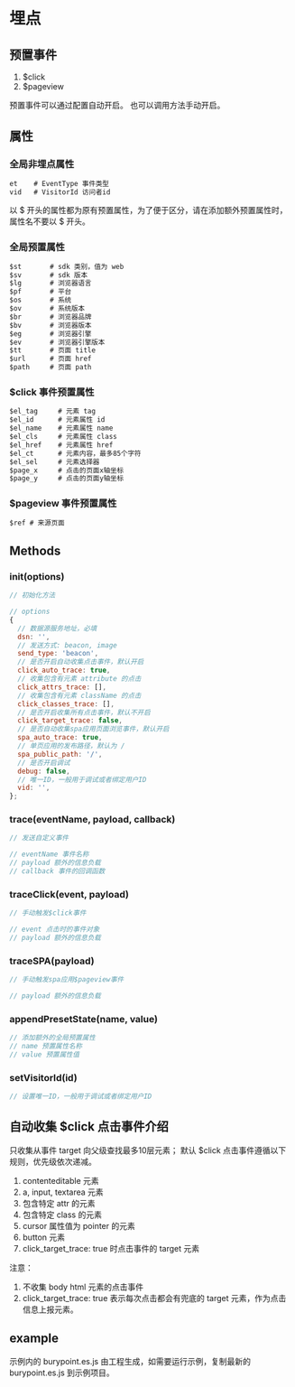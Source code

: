 # 埋点

## 预置事件

1. $click
2. $pageview

预置事件可以通过配置自动开启。
也可以调用方法手动开启。

## 属性

### 全局非埋点属性

```txt
et    # EventType 事件类型
vid   # VisitorId 访问者id
```

以 $ 开头的属性都为原有预置属性，为了便于区分，请在添加额外预置属性时，属性名不要以 $ 开头。

### 全局预置属性

```txt
$st       # sdk 类别，值为 web
$sv       # sdk 版本
$lg       # 浏览器语言
$pf       # 平台
$os       # 系统
$ov       # 系统版本
$br       # 浏览器品牌
$bv       # 浏览器版本
$eg       # 浏览器引擎
$ev       # 浏览器引擎版本
$tt       # 页面 title
$url      # 页面 href
$path     # 页面 path
```

### $click 事件预置属性

```txt
$el_tag     # 元素 tag
$el_id      # 元素属性 id
$el_name    # 元素属性 name
$el_cls     # 元素属性 class
$el_href    # 元素属性 href
$el_ct      # 元素内容，最多85个字符
$el_sel     # 元素选择器
$page_x     # 点击的页面x轴坐标
$page_y     # 点击的页面y轴坐标
```

### $pageview 事件预置属性

```txt
$ref # 来源页面
```

## Methods

### init(options)

```js
// 初始化方法

// options
{
  // 数据源服务地址，必填
  dsn: '',
  // 发送方式: beacon, image
  send_type: 'beacon',
  // 是否开启自动收集点击事件，默认开启
  click_auto_trace: true,
  // 收集包含有元素 attribute 的点击
  click_attrs_trace: [],
  // 收集包含有元素 className 的点击
  click_classes_trace: [],
  // 是否开启收集所有点击事件，默认不开启
  click_target_trace: false,
  // 是否自动收集spa应用页面浏览事件，默认开启
  spa_auto_trace: true,
  // 单页应用的发布路径，默认为 /
  spa_public_path: '/',
  // 是否开启调试
  debug: false,
  // 唯一ID，一般用于调试或者绑定用户ID
  vid: '',
};
```

### trace(eventName, payload, callback)

```js
// 发送自定义事件

// eventName 事件名称
// payload 额外的信息负载
// callback 事件的回调函数
```

### traceClick(event, payload)

```js
// 手动触发$click事件

// event 点击时的事件对象
// payload 额外的信息负载
```

### traceSPA(payload)

```js
// 手动触发spa应用$pageview事件

// payload 额外的信息负载
```

### appendPresetState(name, value)

```js
// 添加额外的全局预置属性
// name 预置属性名称
// value 预置属性值
```

### setVisitorId(id)

```js
// 设置唯一ID，一般用于调试或者绑定用户ID
```

## 自动收集 $click 点击事件介绍

只收集从事件 target 向父级查找最多10层元素；
默认 $click 点击事件遵循以下规则，优先级依次递减。

1. contenteditable 元素
2. a, input, textarea 元素
3. 包含特定 attr 的元素
4. 包含特定 class 的元素
5. cursor 属性值为 pointer 的元素
6. button 元素
7. click_target_trace: true 时点击事件的 target 元素

注意：

1. 不收集 body html 元素的点击事件
2. click_target_trace: true 表示每次点击都会有兜底的 target 元素，作为点击信息上报元素。

## example

示例内的 burypoint.es.js 由工程生成，如需要运行示例，复制最新的 burypoint.es.js 到示例项目。
